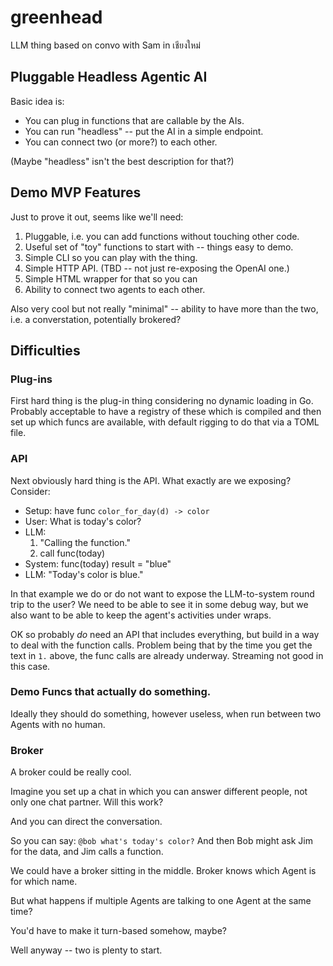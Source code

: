 # greenhead

LLM thing based on convo with Sam in เชียงใหม่

## Pluggable Headless Agentic AI

Basic idea is:

* You can plug in functions that are callable by the AIs.
* You can run "headless" -- put the AI in a simple endpoint.
* You can connect two (or more?) to each other.

(Maybe "headless" isn't the best description for that?)

## Demo MVP Features

Just to prove it out, seems like we'll need:

1. Pluggable, i.e. you can add functions without touching other code.
2. Useful set of "toy" functions to start with -- things easy to demo.
3. Simple CLI so you can play with the thing.
4. Simple HTTP API.  (TBD -- not just re-exposing the OpenAI one.)
5. Simple HTML wrapper for that so you can 
6. Ability to connect two agents to each other.

Also very cool but not really "minimal" -- ability to have more than the two,
i.e. a converstation, potentially brokered?

## Difficulties

### Plug-ins

First hard thing is the plug-in thing considering no dynamic loading in Go.
Probably acceptable to have a registry of these which is compiled and then
set up which funcs are available, with default rigging to do that via a TOML
file.

### API

Next obviously hard thing is the API.  What exactly are we exposing? Consider:

- Setup: have func `color_for_day(d) -> color`
- User: What is today's color?
- LLM:
    1. "Calling the function."
    2. call func(today)
- System: func(today) result = "blue"
- LLM: "Today's color is blue."

In that example we do or do not want to expose the LLM-to-system round trip to
the user?  We need to be able to see it in some debug way, but we also want to
be able to keep the agent's activities under wraps.

OK so probably *do* need an API that includes everything, but build in a way
to deal with the function calls.  Problem being that by the time you get the
text in `1.` above, the func calls are already underway.  Streaming not good
in this case.

### Demo Funcs that actually do something.

Ideally they should do something, however useless, when run between two Agents
with no human.

### Broker

A broker could be really cool.

Imagine you set up a chat in which you can answer different people, not only
one chat partner.  Will this work?

And you can direct the conversation.

So you can say: `@bob what's today's color?`  And then Bob might ask Jim for
the data, and Jim calls a function.

We could have a broker sitting in the middle.  Broker knows which Agent is for
which name.

But what happens if multiple Agents are talking to one Agent at the same time?

You'd have to make it turn-based somehow, maybe?

Well anyway -- two is plenty to start.

